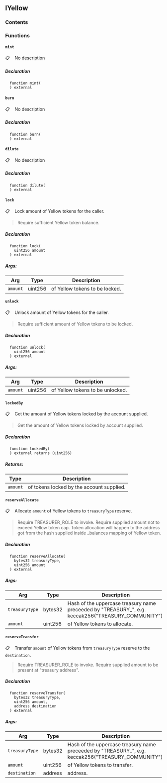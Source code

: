 ## IYellow





### Contents
<!-- START doctoc -->
<!-- END doctoc -->



### Functions

#### `mint`

📋   &nbsp;&nbsp;
No description


##### Declaration
```solidity
  function mint(
  ) external
```




#### `burn`

📋   &nbsp;&nbsp;
No description


##### Declaration
```solidity
  function burn(
  ) external
```




#### `dilute`

📋   &nbsp;&nbsp;
No description


##### Declaration
```solidity
  function dilute(
  ) external
```




#### `lock`

📋   &nbsp;&nbsp;
Lock amount of Yellow tokens for the caller.

> Require sufficient Yellow token balance.


##### Declaration
```solidity
  function lock(
    uint256 amount
  ) external
```


##### Args:
| Arg | Type | Description |
| --- | --- | --- |
|`amount` | uint256 | of Yellow tokens to be locked.

#### `unlock`

📋   &nbsp;&nbsp;
Unlock amount of Yellow tokens for the caller.

> Require sufficient amount of Yellow tokens to be locked.


##### Declaration
```solidity
  function unlock(
    uint256 amount
  ) external
```


##### Args:
| Arg | Type | Description |
| --- | --- | --- |
|`amount` | uint256 | of Yellow tokens to be unlocked.

#### `lockedBy`

📋   &nbsp;&nbsp;
Get the amount of Yellow tokens locked by the account supplied.

> Get the amount of Yellow tokens locked by account supplied.


##### Declaration
```solidity
  function lockedBy(
  ) external returns (uint256)
```



##### Returns:
| Type | Description |
| --- | --- |
|`amount` | of tokens locked by the account supplied.
#### `reserveAllocate`

📋   &nbsp;&nbsp;
Allocate `amount` of Yellow tokens to `treasuryType` reserve.

> Require TREASURER_ROLE to invoke. Require supplied amount not to exceed Yellow token cap. Token allocation will happen to the address got from the hash supplied inside _balances mapping of Yellow token.


##### Declaration
```solidity
  function reserveAllocate(
    bytes32 treasuryType,
    uint256 amount
  ) external
```


##### Args:
| Arg | Type | Description |
| --- | --- | --- |
|`treasuryType` | bytes32 | Hash of the uppercase treasury name preceeded by "TREASURY_", e.g. keccak256("TREASURY_COMMUNITY").
|`amount` | uint256 | of Yellow tokens to allocate.

#### `reserveTransfer`

📋   &nbsp;&nbsp;
Transfer `amount` of Yellow tokens from `treasuryType` reserve to the `destination`.

> Require TREASURER_ROLE to invoke. Require supplied amount to be present at "treasury address".


##### Declaration
```solidity
  function reserveTransfer(
    bytes32 treasuryType,
    uint256 amount,
    address destination
  ) external
```


##### Args:
| Arg | Type | Description |
| --- | --- | --- |
|`treasuryType` | bytes32 | Hash of the uppercase treasury name preceeded by "TREASURY_", e.g. keccak256("TREASURY_COMMUNITY").
|`amount` | uint256 | of Yellow tokens to transfer.
|`destination` | address | address.



